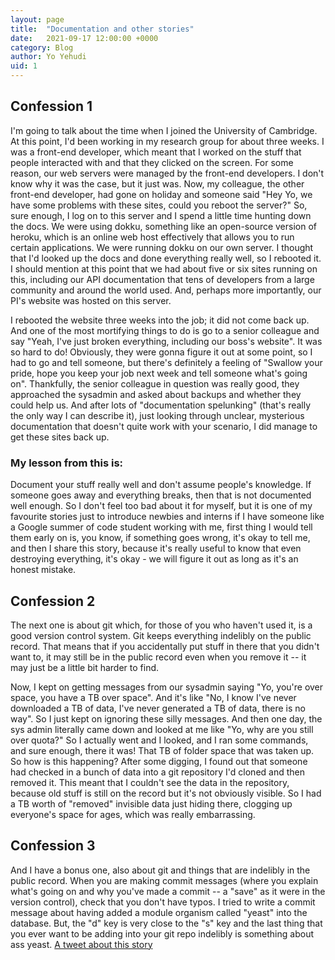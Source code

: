 ```yaml
---
layout: page
title:  "Documentation and other stories"
date:   2021-09-17 12:00:00 +0000
category: Blog
author: Yo Yehudi
uid: 1
---
```


## Confession 1

I'm going to talk about the time when I joined the University of Cambridge.
At this point, I'd been working in my research group for about three weeks.
I was a front-end developer, which meant that I worked on the stuff that people interacted with and that they clicked on the screen.
For some reason, our web servers were managed by the front-end developers.
I don't know why it was the case, but it just was.
Now, my colleague, the other front-end developer, had gone on holiday and someone said "Hey Yo, we have some problems with these sites, could you reboot the server?"
So, sure enough, I log on to this server and I spend a little time hunting down the docs.
We were using dokku, something like an open-source version of heroku, which is an online web host effectively that allows you to run certain applications.
We were running dokku on our own server.
I thought that I'd looked up the docs and done everything really well, so I rebooted it.
I should mention at this point that we had about five or six sites running on this, including our API documentation that tens of developers from a large community and around the world used.
And, perhaps more importantly, our PI's website was hosted on this server.

I rebooted the website three weeks into the job; it did not come back up.
And one of the most mortifying things to do is go to a senior colleague and say "Yeah, I've just broken everything, including our boss's website".
It was so hard to do!
Obviously, they were gonna figure it out at some point, so I had to go and tell someone, but there's definitely a feeling of "Swallow your pride, hope you keep your job next week and tell someone what's going on".
Thankfully, the senior colleague in question was really good, they approached the sysadmin and asked about backups and whether they could help us.
And after lots of "documentation spelunking" (that's really the only way I can describe it), just looking through unclear, mysterious documentation that doesn't quite work with your scenario, I did manage to get these sites back up.

### My lesson from this is:
Document your stuff really well and don't assume people's knowledge.
If someone goes away and everything breaks, then that is not documented well enough.
So I don't feel too bad about it for myself, but it is one of my favourite stories just to introduce newbies and interns if I have someone like a Google summer of code student working with me, first thing I would tell them early on is, you know, if something goes wrong, it's okay to tell me, and then I share this story, because it's really useful to know that even destroying everything, it's okay - we will figure it out as long as it's an honest mistake.

## Confession 2

The next one is about git which, for those of you who haven't used it, is a good version control system.
Git keeps everything indelibly on the public record.
That means that if you accidentally put stuff in there that you didn't want to, it may still be in the public record even when you remove it -- it may just be a little bit harder to find.

Now, I kept on getting messages from our sysadmin saying "Yo, you're over space, you have a TB over space".
And it's like "No, I know I've never downloaded a TB of data, I've never generated a TB of data, there is no way".
So I just kept on ignoring these silly messages.
And then one day, the sys admin literally came down and looked at me like "Yo, why are you still over quota?"
So I actually went and I looked, and I ran some commands, and sure enough, there it was!
That TB of folder space that was taken up.
So how is this happening?
After some digging, I found out that someone had checked in a bunch of data into a git repository I'd cloned and then removed it.
This meant that I couldn't see the data in the repository, because old stuff is still on the record but it's not obviously visible.
So I had a TB worth of "removed" invisible data just hiding there, clogging up everyone's space for ages, which was really embarrassing.

## Confession 3

And I have a bonus one, also about git and things that are indelibly in the public record.
When you are making commit messages (where you explain what's going on and why you've made a commit -- a "save" as it were in the version control), check that you don't have typos.
I tried to write a commit message about having added a module organism called "yeast" into the database.
But, the "d" key is very close to the "s" key and the last thing that you ever want to be adding into your git repo indelibly is something about ass yeast.
[A tweet about this story](https://twitter.com/yoyehudi/status/840161418779471872?s=20)
